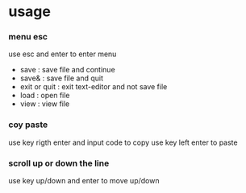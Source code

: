 # usage

### menu esc
use esc and enter to enter menu
- save : save file and continue
- save& : save file and quit
- exit or quit : exit text-editor and not save file
- load : open file
- view : view file
### coy paste
use key rigth enter and input code to copy 
use key left enter to paste
### scroll up or down the line
use key up/down and enter to move up/down
